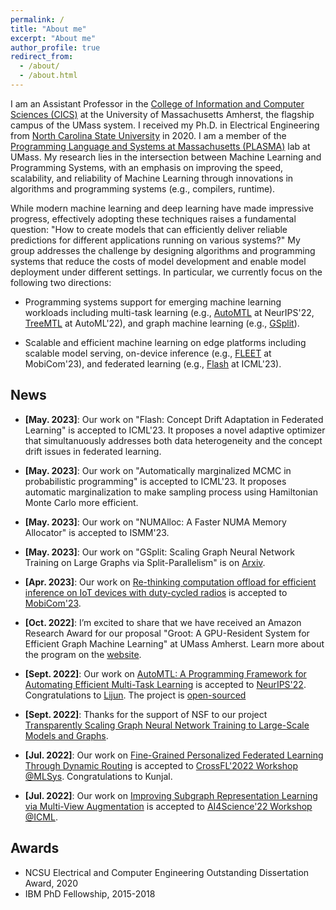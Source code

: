 ```yaml
---
permalink: /
title: "About me"
excerpt: "About me"
author_profile: true
redirect_from: 
  - /about/
  - /about.html
---
```


I am an Assistant Professor in the [College of Information and Computer Sciences (CICS)](https://www.cics.umass.edu/) at the University of Massachusetts Amherst, the flagship campus of the UMass system. I received my Ph.D. in Electrical Engineering from [North Carolina State University](https://www.ece.ncsu.edu/) in 2020. I am a member of the [Programming Language and Systems at Massachusetts (PLASMA)](https://plasma-umass.org/) lab at UMass. My research lies in the intersection between Machine Learning and Programming Systems, with an emphasis on improving the speed, scalability, and reliability of Machine Learning through innovations in algorithms and programming systems (e.g., compilers, runtime).  


While modern machine learning and deep learning have made impressive progress, effectively adopting these techniques raises a fundamental question: "How to create models that can efficiently deliver reliable predictions for different applications running on various systems?" My group addresses the challenge by designing algorithms and programming systems that reduce the costs of model development and enable model deployment under different settings. In particular, we currently focus on the following two directions: 

- Programming systems support for emerging machine learning workloads including multi-task learning (e.g., 
[AutoMTL](http://guanh01.github.io/files/2022automtl.pdf) at NeurIPS'22, 
[TreeMTL](http://guanh01.github.io/files/2022automl.pdf) at AutoML'22), and
graph machine learning (e.g., 
[GSplit](https://arxiv.org/pdf/2303.13775.pdf)).


- Scalable and efficient machine learning on edge platforms including 
scalable model serving,
on-device inference (e.g., 
[FLEET](http://guanh01.github.io/files/2023mobicom.pdf) at MobiCom'23), and 
federated learning (e.g., 
[Flash](http://guanh01.github.io/files/2023flash.pdf) at ICML'23). 


<!-- My current research focuses on both algorithm and system optimizations of Deep Multi-Task Learning and Graph Machine Learning.  -->


<!-- I encourage all students interested in systems to attend the [systems lunch](https://emeryberger.com/systems-lunch/).  -->
<!-- If you are interested in working with me, please be in touch with me **after** you complete your application.  Please check out [here](https://www.cics.umass.edu/admissions/application-instructions) for general requirement; GRE is NOT required for PhD admission. Note that I cannot answer the questions regarding your chance of being admitted, so please do not ask.  -->

<!-- 
Openings
-----
I am looking for self-motivated Ph.D. students, especially in the direction of systems for machine learning. Please email me with your CV and trancript if you are interested in my research. -->


News
----
- **[May. 2023]**: Our work on "Flash: Concept Drift Adaptation in Federated Learning"  is accepted to ICML'23. It proposes a novel adaptive optimizer that simultanuously addresses both data heterogeneity and the concept drift issues in federated learning.  

- **[May. 2023]**: Our work on "Automatically marginalized MCMC in probabilistic programming"  is accepted to ICML'23. It proposes automatic marginalization to make sampling process using Hamiltonian Monte Carlo more efficient.  

- **[May. 2023]**: Our work on "NUMAlloc: A Faster NUMA Memory Allocator" is accepted to ISMM'23. 

- **[May. 2023]**: Our work on "GSplit: Scaling Graph Neural Network Training on Large Graphs via Split-Parallelism" is on [Arxiv](https://arxiv.org/pdf/2303.13775.pdf). 

- **[Apr. 2023]**: Our work on [Re-thinking computation offload for efficient inference on IoT devices with duty-cycled radios](http://guanh01.github.io/files/2023mobicom.pdf) is accepted to [MobiCom'23](https://sigmobile.org/mobicom/2023/). 

- **[Oct. 2022]**: I’m excited to share that we have received an Amazon Research Award for our proposal "Groot: A GPU-Resident System for Efficient Graph Machine Learning" at UMass Amherst. Learn more about the program on the [website](https://amzn.to/ara-fall-winter-2021).  

- **[Sept. 2022]**: Our work on [AutoMTL: A Programming Framework for
Automating Efficient Multi-Task Learning](http://guanh01.github.io/files/2022automtl.pdf) is accepted to [NeurIPS'22](https://nips.cc/). Congratulations to [Lijun](https://zhanglijun95.github.io/resume/). The project is [open-sourced](https://github.com/zhanglijun95/AutoMTL)

- **[Sept. 2022]**: Thanks for the support of NSF to our project [Transparently Scaling Graph Neural Network Training to Large-Scale Models and Graphs](https://www.nsf.gov/awardsearch/showAward?AWD_ID=2224054&HistoricalAwards=false).

- **[Jul. 2022]**: Our work on [Fine-Grained Personalized Federated Learning Through Dynamic Routing](http://guanh01.github.io/files/2022flow.pdf) is accepted to [CrossFL'2022 Workshop @MLSys](https://crossfl2022.github.io/program/). Congratulations to Kunjal. 

- **[Jul. 2022]**: Our work on [Improving Subgraph Representation Learning via Multi-View Augmentation](https://arxiv.org/pdf/2205.13038.pdf) is accepted to [AI4Science'22 Workshop @ICML](http://ai4science.net/icml22/schedule.html). 

<!-- - **[May. 2022]**: Our work "[A Tree-Structured Multi-Task Model Recommender](http://guanh01.github.io/files/2022automl.pdf)" is accepted to [AutoML'22](https://automl.cc/). Congratulations to [Lijun](https://zhanglijun95.github.io/resume/). The project is [open-sourced](https://github.com/zhanglijun95/TreeMTL). 
 - **[May. 2022]**: Welcome a new PhD student Qizheng Yang to join our lab this summer.  
- **[Mar. 2022]**: Thanks for the support of [NVIDIA Academic Hardware Grant Program](https://mynvidia.force.com/HardwareGrant/s/Application) to the project "Multitasking-Centric Optimization for Deep Learning Applications". 
- **[Mar. 2022]**: Our paper "[Rethinking Hard-Parameter Sharing in Multi-Domain Learning](http://guanh01.github.io/files/2022rethinking.pdf)" is accepted to [ICME'22](http://2022.ieeeicme.org/). Congratulations to [Lijun](https://zhanglijun95.github.io/resume/). 
- **[Mar. 2022]**: Our paper "[Enabling Near Real-Time NLU-Driven Natural Language Programming through Dynamic Grammar Graph-Based Translation](http://guanh01.github.io/files/2022cgo.pdf)" is accepted to [CGO'22](https://conf.researchr.org/home/cgo-2022).
- **[Mar. 2022]**: Our paper "[COMET: A Novel Memory-Efficient Deep Learning Training Framework by Using Error-Bounded Lossy Compression](https://arxiv.org/pdf/2111.09562.pdf)" is accepted to [VLDB'22](https://vldb.org/2022/).
- **[Nov. 2021]**: Our collaborative project with [Prof. Zhou Lin](https://www.chem.umass.edu/faculty/zhou-lin) on "Accelerating Fragment-Based Quantum Chemistry via Machine Learning" received [UMass ADVANCE Collaborative Research Seed Grant](https://www.umass.edu/advance/find-funding/collaborative-research-seed-grants/collaborative-research-seed-grant-recipients-fall-1). 
- **[Oct. 2021]**: Our paper "[FreeLunch: Compression-based GPU Memory Management for Convolutional Neural Networks](http://guanh01.github.io/files/2021mchpc.pdf)" is accepted to [MCHPC'21 Workshop](https://passlab.github.io/mchpc/mchpc2021/), in conjunction with SC'21.
- **[Oct. 2021]**: Our paper "[Recurrent Neural Networks Meet Context-Free Grammar: Two Birds with One Stone](http://guanh01.github.io/files/2021rnn.pdf)" is accepted to [ICDM'21](https://icdm2021.auckland.ac.nz/).
- **[June 2021]**: Our paper "[Scalable Graph Neural Network Training: The Case for Sampling](http://guanh01.github.io/files/2021sampling.pdf)" has appeared in the ACM SIGOPS Operating Systems Review.
- **[June 2021]**: Our paper [CoCoPIE](https://cacm.acm.org/magazines/2021/6/252819-cocopie/fulltext) is accepted to CACM'21. 
- **[June 2021]**: Our paper [NumaPerf](http://guanh01.github.io/files/2021ics.pdf) is accepted to ICS'21.  
- **[May 2021]**: I have received an [Adobe Research Collaboration Grant](https://research.adobe.com/collaborations/) on developing resource-efficient deep multi-task learning solutions.
- **[May 2021]**: Our paper "[Reuse-Centric Kmeans Configuration](https://www.sciencedirect.com/science/article/abs/pii/S0306437921000430)" is accepted to Information Systems. Congratulations to [Lijun](https://zhanglijun95.github.io/resume/). 

 -->

Awards
---- 
- NCSU Electrical and Computer Engineering Outstanding Dissertation Award, 2020 
- IBM PhD Fellowship, 2015-2018







